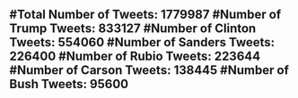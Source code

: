 #Total Number of Tweets: 1779987 
#Number of Trump Tweets: 833127
#Number of Clinton Tweets: 554060
#Number of Sanders Tweets: 226400
#Number of Rubio Tweets: 223644
#Number of Carson Tweets: 138445
#Number of Bush Tweets: 95600
---
